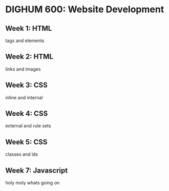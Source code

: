 # DIGHUM 600: Website Development

## Week 1: HTML
tags and elements
## Week 2: HTML
links and images 
## Week 3: CSS
inline and internal
## Week 4: CSS
external and rule sets

## Week 5: CSS
classes and ids

## Week 7: Javascript
holy moly whats going on